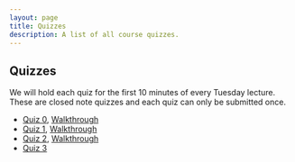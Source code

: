 ```yaml
---
layout: page
title: Quizzes
description: A list of all course quizzes.
---
```


## Quizzes

We will hold each quiz for the first 10 minutes of every Tuesday lecture. These are closed note quizzes and each quiz can only be submitted once. 

- [Quiz 0](https://forms.gle/Jpjsu1g8qxddxcKg9), [Walkthrough](https://ncaandt-my.sharepoint.com/:v:/g/personal/cflucas_ncat_edu/EaEYlvKFiTFKuwGchQDXGAoBdOLBuNI7-mq7fT7vFl8IIA?e=E9cN1R)
- [Quiz 1](https://forms.gle/Ud4vp2tyxDxCmyDy5), [Walkthrough](https://ncaandt-my.sharepoint.com/:v:/g/personal/cflucas_ncat_edu/EZg6GSkEZtdEgLcg5-osWr8BtHn08sKoKILoshTnM-vgSA?e=O8XFqy)
- [Quiz 2](https://forms.gle/mo6njnNsEQiPUj2L9), [Walkthrough](https://ncaandt-my.sharepoint.com/:v:/g/personal/cflucas_ncat_edu/EQOZlFfZDV5KhutPBGj0dbAB4wDjHMB3ojp9LGS2ij0s9A?e=bRpw3p)
- [Quiz 3](https://forms.gle/Parvq2cn1SigrYcV9)
 